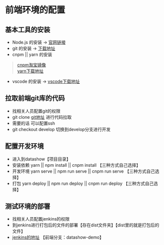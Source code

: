 # 前端环境的配置

## 基本工具的安装
- Node.js 的安装 → [官网链接](https://nodejs.org/zh-cn/download/)
- git 的安装 → [下载地址](https://git-scm.com/downloads)
- cnpm || yarn 的安装
> [cnpm淘宝镜像](https://developer.aliyun.com/mirror/NPM?from=tnpm)  
> [yarn下载地址](https://yarn.bootcss.com/docs/install/#windows-stable)  
- vscode 的安装 → [vscode下载地址](https://code.visualstudio.com/)

## 拉取前端git库的代码
- 找相关人员配置git的权限
- git clone [git地址](http://10.168.1.186:8081/lujie/datashow.git) 进行代码拉取
- 需要的话 可以配置ssh
- git checkout develop 切换到develop分支进行开发

## 配置开发环境
- 进入到datashow【项目目录】
- 安装依赖  yarn || npm install || cnpm install  【三种方式自己选择】
- 开发环境  yarn serve || npm run serve || cnpm run serve   【三种方式自己选择】
- 打包 yarn deploy || npm run deploy || cnpm run deploy 【三种方式自己选择】

## 测试环境的部署
- 找相关人员配置jenkins的权限
- 到jenkins进行打包后的文件的部署【存在dist文件夹】【dist里的就是打包后的文件】
- [jenkins的地址](http://10.168.1.186:8082/) 【前端分支：datashow-demo】

